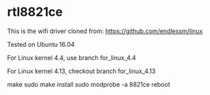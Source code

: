 # rtl8821ce

This is the wifi driver cloned from:
https://github.com/endlessm/linux 

Tested on Ubuntu 16.04

For Linux kernel 4.4, use branch for_linux_4.4

For Linux kernel 4.13, checkout branch for_linux_4.13

make
sudo make install
sudo modprobe -a 8821ce
reboot

